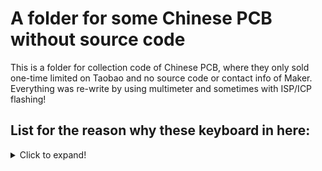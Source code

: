 # A folder for some Chinese PCB without source code

This is a folder for collection code of Chinese PCB, where they only sold one-time limited on Taobao and no source code or contact info of Maker. Everything was re-write by using multimeter and sometimes with ISP/ICP flashing!

## List for the reason why these keyboard in here:
<details>
  <summary>Click to expand!</summary>

  | Keyboard name | MCU           | Layout        | LED  | OLED | Other | Reason                                               |
  | ------------- | ------------- | ------------- | ---- | ---- | ----- | ---------------------------------------------------- |
  | Devil68 Pro   | Atmega32U4    | 68 Keys (65%) | RGB  | No   | No    | Lost contact info of Maker on Taobao, no source code |
  | M63 RGB       | STM32F072CBU6 | 63 Keys (60%) | RGB  | No   | No    | Lost contact info of Maker on Taobao, no source code |
  |               |               |               |      |      |       |                                                      |
</details>
